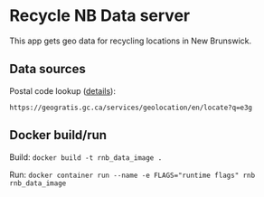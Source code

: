 # Recycle NB Data server

This app gets geo data for recycling locations in New
Brunswick.


## Data sources

Postal code lookup ([details](https://www.nrcan.gc.ca/earth-sciences/geography/topographic-information/web-services/geolocation-service/17304)):

`https://geogratis.gc.ca/services/geolocation/en/locate?q=e3g`

## Docker build/run

Build: `docker build -t rnb_data_image .`

Run: `docker container run --name -e FLAGS="runtime flags" rnb rnb_data_image`